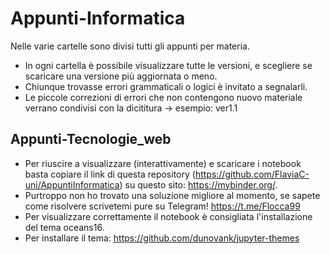 # Appunti-Informatica
Nelle varie cartelle sono divisi tutti gli appunti per materia.
 - In ogni cartella è possibile visualizzare tutte le versioni, e scegliere se scaricare una versione più aggiornata o meno.
 - Chiunque trovasse errori grammaticali o logici è invitato a segnalarli.
 - Le piccole correzioni di errori che non contengono nuovo materiale verrano condivisi con la dicititura -> esempio: ver1.1

## Appunti-Tecnologie_web
 - Per riuscire a visualizzare (interattivamente) e scaricare i notebook basta copiare il link di questa repository (https://github.com/FlaviaC-uni/AppuntiInformatica) su questo sito: https://mybinder.org/.
 - Purtroppo non ho trovato una soluzione migliore al momento, se sapete come risolvere scrivetemi pure su Telegram! https://t.me/Flocca99
 - Per visualizzare correttamente il notebook è consigliata l'installazione del tema oceans16.
  - Per installare il tema: https://github.com/dunovank/jupyter-themes

      
